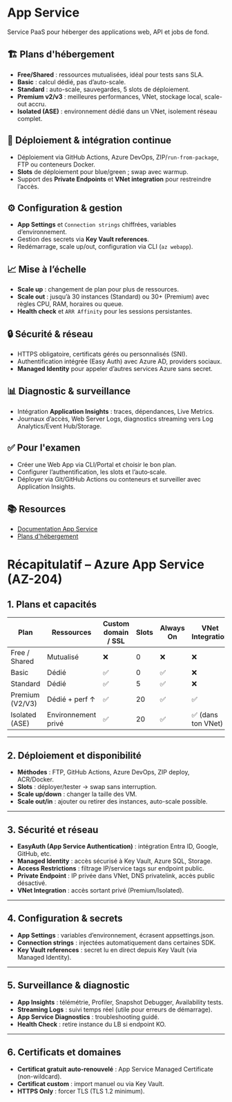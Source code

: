 # App Service

Service PaaS pour héberger des applications web, API et jobs de fond.

## 🏗️ Plans d'hébergement
- **Free/Shared** : ressources mutualisées, idéal pour tests sans SLA.
- **Basic** : calcul dédié, pas d’auto-scale.
- **Standard** : auto-scale, sauvegardes, 5 slots de déploiement.
- **Premium v2/v3** : meilleures performances, VNet, stockage local, scale-out accru.
- **Isolated (ASE)** : environnement dédié dans un VNet, isolement réseau complet.

## 🚀 Déploiement & intégration continue
- Déploiement via GitHub Actions, Azure DevOps, ZIP/`run-from-package`, FTP ou conteneurs Docker.
- **Slots** de déploiement pour blue/green ; swap avec warmup.
- Support des **Private Endpoints** et **VNet integration** pour restreindre l’accès.

## ⚙️ Configuration & gestion
- **App Settings** et `Connection strings` chiffrées, variables d’environnement.
- Gestion des secrets via **Key Vault references**.
- Redémarrage, scale up/out, configuration via CLI (`az webapp`).

## 📈 Mise à l’échelle
- **Scale up** : changement de plan pour plus de ressources.
- **Scale out** : jusqu’à 30 instances (Standard) ou 30+ (Premium) avec règles CPU, RAM, horaires ou queue.
- **Health check** et `ARR Affinity` pour les sessions persistantes.

## 🔒 Sécurité & réseau
- HTTPS obligatoire, certificats gérés ou personnalisés (SNI).
- Authentification intégrée (Easy Auth) avec Azure AD, providers sociaux.
- **Managed Identity** pour appeler d’autres services Azure sans secret.

## 📊 Diagnostic & surveillance
- Intégration **Application Insights** : traces, dépendances, Live Metrics.
- Journaux d’accès, Web Server Logs, diagnostics streaming vers Log Analytics/Event Hub/Storage.

## ✅ Pour l'examen
- Créer une Web App via CLI/Portal et choisir le bon plan.
- Configurer l’authentification, les slots et l’auto‑scale.
- Déployer via Git/GitHub Actions ou conteneurs et surveiller avec Application Insights.
## 📚 Resources
- [Documentation App Service](https://learn.microsoft.com/azure/app-service/overview)
- [Plans d'hébergement](https://learn.microsoft.com/azure/app-service/overview-hosting-plans)



# Récapitulatif – Azure App Service (AZ-204)

## 1. Plans et capacités

| Plan            | Ressources         | Custom domain / SSL | Slots | Always On | VNet Integration |
|-----------------|-------------------|----------------------|-------|------------|------------------|
| Free / Shared   | Mutualisé         | ❌                   | 0     | ❌         | ❌               |
| Basic           | Dédié             | ✅                   | 0     | ✅         | ❌               |
| Standard        | Dédié             | ✅                   | 5     | ✅         | ❌               |
| Premium (V2/V3) | Dédié + perf ↑    | ✅                   | 20    | ✅         | ✅               |
| Isolated (ASE)  | Environnement privé | ✅                 | 20    | ✅         | ✅ (dans ton VNet) |

---

## 2. Déploiement et disponibilité
- **Méthodes** : FTP, GitHub Actions, Azure DevOps, ZIP deploy, ACR/Docker.  
- **Slots** : déployer/tester → swap sans interruption.  
- **Scale up/down** : changer la taille des VM.  
- **Scale out/in** : ajouter ou retirer des instances, auto-scale possible.  

---

## 3. Sécurité et réseau
- **EasyAuth (App Service Authentication)** : intégration Entra ID, Google, GitHub, etc.  
- **Managed Identity** : accès sécurisé à Key Vault, Azure SQL, Storage.  
- **Access Restrictions** : filtrage IP/service tags sur endpoint public.  
- **Private Endpoint** : IP privée dans VNet, DNS privatelink, accès public désactivé.  
- **VNet Integration** : accès sortant privé (Premium/Isolated).  

---

## 4. Configuration & secrets
- **App Settings** : variables d’environnement, écrasent appsettings.json.  
- **Connection strings** : injectées automatiquement dans certaines SDK.  
- **Key Vault references** : secret lu en direct depuis Key Vault (via Managed Identity).  

---

## 5. Surveillance & diagnostic
- **App Insights** : télémétrie, Profiler, Snapshot Debugger, Availability tests.  
- **Streaming Logs** : suivi temps réel (utile pour erreurs de démarrage).  
- **App Service Diagnostics** : troubleshooting guidé.  
- **Health Check** : retire instance du LB si endpoint KO.  

---

## 6. Certificats et domaines
- **Certificat gratuit auto-renouvelé** : App Service Managed Certificate (non-wildcard).  
- **Certificat custom** : import manuel ou via Key Vault.  
- **HTTPS Only** : forcer TLS (TLS 1.2 minimum).  

